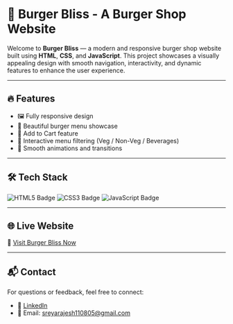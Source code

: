 # 🍔 Burger Bliss - A Burger Shop Website

Welcome to **Burger Bliss** — a modern and responsive burger shop website built using **HTML**, **CSS**, and **JavaScript**. This project showcases a visually appealing design with smooth navigation, interactivity, and dynamic features to enhance the user experience.

---

## 🔥 Features

- 🖼️ Fully responsive design
- 🍔 Beautiful burger menu showcase
- 🛒 Add to Cart feature
- 📜 Interactive menu filtering (Veg / Non-Veg / Beverages)
- 💫 Smooth animations and transitions

---

## 🛠️ Tech Stack

<p align="left">
  <img src="https://img.shields.io/badge/HTML5-E34F26?style=for-the-badge&logo=html5&logoColor=white" alt="HTML5 Badge"/>
  <img src="https://img.shields.io/badge/CSS3-1572B6?style=for-the-badge&logo=css3&logoColor=white" alt="CSS3 Badge"/>
  <img src="https://img.shields.io/badge/JavaScript-F7DF1E?style=for-the-badge&logo=javascript&logoColor=black" alt="JavaScript Badge"/>
</p>

---

## 🌐 Live Website

🔗 [Visit Burger Bliss Now](https://front-end-tfa1.vercel.app/)

 ---

 ## 📬 Contact

For questions or feedback, feel free to connect:

- 💼 [LinkedIn](https://www.linkedin.com/in/sreya-rajesh11/)
- 📧 Email: sreyarajesh110805@gmail.com
